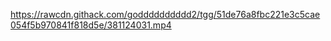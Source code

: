https://rawcdn.githack.com/godddddddddd2/tgg/51de76a8fbc221e3c5cae054f5b970841f818d5e/381124031.mp4
